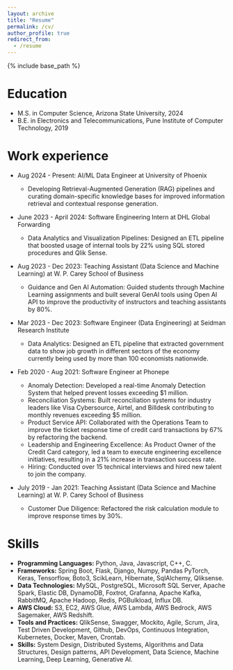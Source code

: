 ```yaml
---
layout: archive
title: "Resume"
permalink: /cv/
author_profile: true
redirect_from:
  - /resume
---
```


{% include base_path %}

Education
======
<!-- * Ph.D in Version Control Theory, GitHub University, 2018 (expected) -->
* M.S. in Computer Science, Arizona State University, 2024
* B.E. in Electronics and Telecommunications, Pune Institute of Computer Technology, 2019

Work experience
======
* Aug 2024 - Present: AI/ML Data Engineer at University of Phoenix
  * Developing Retrieval-Augmented Generation (RAG) pipelines and curating domain-specific knowledge bases for improved information retrieval and contextual response generation.

* June 2023 - April 2024: Software Engineering Intern at DHL Global Forwarding
  * Data Analytics and Visualization Pipelines: Designed an ETL pipeline that boosted usage of internal tools by 22% using SQL stored procedures and Qlik Sense.
  
* Aug 2023 - Dec 2023: Teaching Assistant (Data Science and Machine Learning) at W. P. Carey School of Business
  * Guidance and Gen AI Automation: Guided students through Machine Learning assignments and built several GenAI tools using Open AI API to improve the productivity of instructors and teaching assistants by 80%.

* Mar 2023 - Dec 2023: Software Engineer (Data Engineering) at Seidman Research Institute
  * Data Analytics: Designed an ETL pipeline that extracted government data to show job growth in different sectors of the
economy currently being used by more than 100 economists nationwide.

* Feb 2020 - Aug 2021: Software Engineer at Phonepe
  *  Anomaly Detection: Developed a real-time Anomaly Detection System that helped prevent losses exceeding $1 million.
  *  Reconciliation Systems: Built reconciliation systems for industry leaders like Visa Cybersource, Airtel, and Billdesk contributing to monthly revenues exceeding $5 million.
  *  Product Service API: Collaborated with the Operations Team to improve the ticket response time of credit card transactions by 67% by refactoring the backend.
  *  Leadership and Engineering Excellence: As Product Owner of the Credit Card category, led a team to execute engineering excellence initiatives, resulting in a 21% increase in transaction success rate.
  *  Hiring: Conducted over 15 technical interviews and hired new talent to join the company.

* July 2019 - Jan 2021: Teaching Assistant (Data Science and Machine Learning) at W. P. Carey School of Business
  * Customer Due Diligence: Refactored the risk calculation module to improve response times by 30%.

Skills
======
* **Programming Languages:** Python, Java, Javascript, C++, C.
* **Frameworks:** Spring Boot, Flask, Django, Numpy, Pandas PyTorch, Keras, Tensorflow, Boto3, ScikLearn, Hibernate, SqlAlchemy, Qliksense.
* **Data Technologies:** MySQL, PostgreSQL, Microsoft SQL Server, Apache Spark, Elastic DB, DynamoDB, Foxtrot, Grafanna, Apache Kafka, RabbitMQ, Apache Hadoop, Redis, PGBulkload, Influx DB.
* **AWS Cloud:** S3, EC2, AWS Glue, AWS Lambda, AWS Bedrock, AWS Sagemaker, AWS Redshift.
* **Tools and Practices:** QlikSense, Swagger, Mockito, Agile, Scrum, Jira, Test Driven Development, Github, DevOps, Continuous Integration, Kubernetes, Docker, Maven, Crontab.
* **Skills:** System Design, Distributed Systems, Algorithms and Data Structures, Design patterns, API Development, Data Science, Machine Learning, Deep Learning, Generative AI.

<!-- 
Publications
======
  <ul>{% for post in site.publications reversed %}
    {% include archive-single-cv.html %}
  {% endfor %}</ul>
  
Talks
======
  <ul>{% for post in site.talks reversed %}
    {% include archive-single-talk-cv.html  %}
  {% endfor %}</ul>
  
Teaching
======
  <ul>{% for post in site.teaching reversed %}
    {% include archive-single-cv.html %}
  {% endfor %}</ul>
  
Service and leadership
======
* Currently signed in to 43 different slack teams -->
